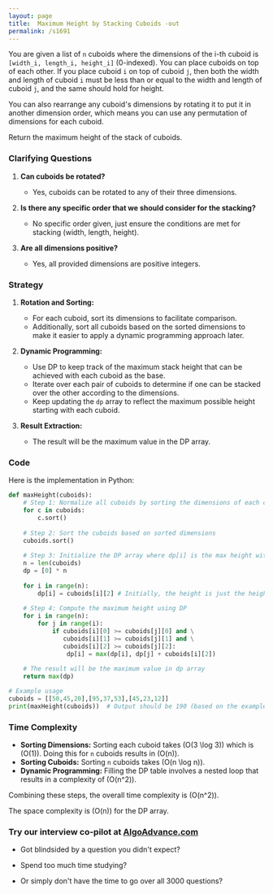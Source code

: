 ```yaml
---
layout: page
title:  Maximum Height by Stacking Cuboids -out
permalink: /s1691
---
```


You are given a list of `n` cuboids where the dimensions of the i-th cuboid is `[width_i, length_i, height_i]` (0-indexed). You can place cuboids on top of each other. If you place cuboid `i` on top of cuboid `j`, then both the width and length of cuboid `i` must be less than or equal to the width and length of cuboid `j`, and the same should hold for height.

You can also rearrange any cuboid's dimensions by rotating it to put it in another dimension order, which means you can use any permutation of dimensions for each cuboid.

Return the maximum height of the stack of cuboids.

### Clarifying Questions

1. **Can cuboids be rotated?**
   - Yes, cuboids can be rotated to any of their three dimensions.
   
2. **Is there any specific order that we should consider for the stacking?**
   - No specific order given, just ensure the conditions are met for stacking (width, length, height).

3. **Are all dimensions positive?**
   - Yes, all provided dimensions are positive integers.

### Strategy

1. **Rotation and Sorting:**
   - For each cuboid, sort its dimensions to facilitate comparison.
   - Additionally, sort all cuboids based on the sorted dimensions to make it easier to apply a dynamic programming approach later.
   
2. **Dynamic Programming:**
   - Use DP to keep track of the maximum stack height that can be achieved with each cuboid as the base.
   - Iterate over each pair of cuboids to determine if one can be stacked over the other according to the dimensions.
   - Keep updating the `dp` array to reflect the maximum possible height starting with each cuboid.

3. **Result Extraction:**
   - The result will be the maximum value in the DP array.

### Code

Here is the implementation in Python:

```python
def maxHeight(cuboids):
    # Step 1: Normalize all cuboids by sorting the dimensions of each cuboid
    for c in cuboids:
        c.sort()
    
    # Step 2: Sort the cuboids based on sorted dimensions
    cuboids.sort()
    
    # Step 3: Initialize the DP array where dp[i] is the max height with cuboid i on top
    n = len(cuboids)
    dp = [0] * n
    
    for i in range(n):
        dp[i] = cuboids[i][2] # Initially, the height is just the height of the cuboid
    
    # Step 4: Compute the maximum height using DP
    for i in range(n):
        for j in range(i):
            if cuboids[i][0] >= cuboids[j][0] and \
               cuboids[i][1] >= cuboids[j][1] and \
               cuboids[i][2] >= cuboids[j][2]:
                dp[i] = max(dp[i], dp[j] + cuboids[i][2])
    
    # The result will be the maximum value in dp array
    return max(dp)

# Example usage
cuboids = [[50,45,20],[95,37,53],[45,23,12]]
print(maxHeight(cuboids))  # Output should be 190 (based on the example input)
```

### Time Complexity

- **Sorting Dimensions:** Sorting each cuboid takes \(O(3 \log 3)\) which is \(O(1)\). Doing this for `n` cuboids results in \(O(n)\).
- **Sorting Cuboids:** Sorting `n` cuboids takes \(O(n \log n)\).
- **Dynamic Programming:** Filling the DP table involves a nested loop that results in a complexity of \(O(n^2)\).

Combining these steps, the overall time complexity is \(O(n^2)\).

The space complexity is \(O(n)\) for the DP array.


### Try our interview co-pilot at [AlgoAdvance.com](https://algoAdvance.com)

- Got blindsided by a question you didn't expect?

- Spend too much time studying?

- Or simply don't have the time to go over all 3000 questions?

